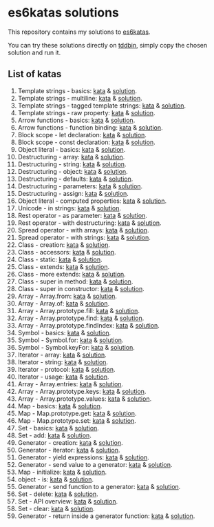 # es6katas solutions

This repository contains my solutions to [es6katas](http://es6katas.org/).

You can try these solutions directly on [tddbin](http://tddbin.com/), simply copy the chosen solution and run it.

## List of katas

1. Template strings - basics: [kata](src/template-strings/001-basics/kata.js) & [solution](src/template-strings/001-basics/solution.js).
2. Template strings - multiline: [kata](src/template-strings/002-multiline/kata.js) & [solution](src/template-strings/002-multiline/solution.js).
3. Template strings - tagged template strings: [kata](src/template-strings/003-tagged-template-strings/kata.js) & [solution](src/template-strings/003-tagged-template-strings/solution.js).
4. Template strings - raw property: [kata](src/template-strings/004-raw-property/kata.js) & [solution](src/template-strings/004-raw-property/solution.js).
5. Arrow functions - basics: [kata](src/arrow-functions/005-basics/kata.js) & [solution](src/arrow-functions/005-basics/solution.js).
6. Arrow functions - function binding: [kata](src/arrow-functions/006-function-binding/kata.js) & [solution](src/arrow-functions/006-function-binding/solution.js).
7. Block scope - let declaration: [kata](src/block-scope/007-let-declaration/kata.js) & [solution](src/block-scope/007-let-declaration/solution.js).
8. Block scope - const declaration: [kata](src/block-scope/008-const-declaration/kata.js) & [solution](src/block-scope/008-const-declaration/solution.js).
9. Object literal - basics: [kata](src/object-literal/009-basics/kata.js) & [solution](src/object-literal/009-basics/solution.js).
10. Destructuring - array: [kata](src/destructuring/010-array/kata.js) & [solution](src/destructuring/010-array/solution.js).
11. Destructuring - string: [kata](src/destructuring/011-string/kata.js) & [solution](src/destructuring/011-string/solution.js).
12. Destructuring - object: [kata](src/destructuring/012-object/kata.js) & [solution](src/destructuring/012-object/solution.js).
13. Destructuring - defaults: [kata](src/destructuring/013-defaults/kata.js) & [solution](src/destructuring/013-defaults/solution.js).
14. Destructuring - parameters: [kata](src/destructuring/014-parameters/kata.js) & [solution](src/destructuring/014-parameters/solution.js).
15. Destructuring - assign: [kata](src/destructuring/015-assign/kata.js) & [solution](src/destructuring/015-assign/solution.js).
16. Object literal - computed properties: [kata](src/object-literal/016-computed-properties/kata.js) & [solution](src/object-literal/016-computed-properties/solution.js).
17. Unicode - in strings: [kata](src/unicode/017-in-strings/kata.js) & [solution](src/unicode/017-in-strings/solution.js).
18. Rest operator - as parameter: [kata](src/rest-operator/018-as-parameter/kata.js) & [solution](src/rest-operator/018-as-parameter/solution.js).
19. Rest operator - with destructuring: [kata](src/rest-operator/019-with-destructuring/kata.js) & [solution](src/rest-operator/019-with-destructuring/solution.js).
20. Spread operator - with arrays: [kata](src/spread-operator/020-with-arrays/kata.js) & [solution](src/spread-operator/020-with-arrays/solution.js).
21. Spread operator - with strings: [kata](src/spread-operator/021-with-strings/kata.js) & [solution](src/spread-operator/021-with-strings/solution.js).
22. Class - creation: [kata](src/class/022-creation/kata.js) & [solution](src/class/022-creation/solution.js).
23. Class - accessors: [kata](src/class/023-accessors/kata.js) & [solution](src/class/023-accessors/solution.js).
24. Class - static: [kata](src/class/024-static/kata.js) & [solution](src/class/024-static/solution.js).
25. Class - extends: [kata](src/class/025-extends/kata.js) & [solution](src/class/025-extends/solution.js).
26. Class - more extends: [kata](src/class/026-more-extends/kata.js) & [solution](src/class/026-more-extends/solution.js).
27. Class - super in method: [kata](src/class/027-super-in-method/kata.js) & [solution](src/class/027-super-in-method/solution.js).
28. Class - super in constructor: [kata](src/class/028-super-in-constructor/kata.js) & [solution](src/class/028-super-in-constructor/solution.js).
29. Array - Array.from: [kata](src/array/029-array-from/kata.js) & [solution](src/array/029-array-from/solution.js).
30. Array - Array.of: [kata](src/array/030-array-of/kata.js) & [solution](src/array/030-array-of/solution.js).
31. Array - Array.prototype.fill: [kata](src/array/031-array-fill/kata.js) & [solution](src/array/031-array-fill/solution.js).
32. Array - Array.prototype.find: [kata](src/array/032-array-find/kata.js) & [solution](src/array/032-array-find/solution.js).
33. Array - Array.prototype.findIndex: [kata](src/array/033-array-findIndex/kata.js) & [solution](src/array/033-array-findIndex/solution.js).
34. Symbol - basics: [kata](src/symbol/034-basics/kata.js) & [solution](src/symbol/034-basics/solution.js).
35. Symbol - Symbol.for: [kata](src/symbol/035-symbol-for/kata.js) & [solution](src/symbol/035-symbol-for/solution.js).
36. Symbol - Symbol.keyFor: [kata](src/symbol/036-symbol-keyFor/kata.js) & [solution](src/symbol/036-symbol-keyFor/solution.js).
37. Iterator - array: [kata](src/iterator/037-iterable-array/kata.js) & [solution](src/iterator/037-iterable-array/solution.js).
38. Iterator - string: [kata](src/iterator/038-iterable-string/kata.js) & [solution](src/iterator/038-iterable-string/solution.js).
39. Iterator - protocol: [kata](src/iterator/039-protocol/kata.js) & [solution](src/iterator/039-protocol/solution.js).
40. Iterator - usage: [kata](src/iterator/040-usage/kata.js) & [solution](src/iterator/040-usage/solution.js).
41. Array - Array.entries: [kata](src/array/041-array-entries/kata.js) & [solution](src/array/041-array-entries/solution.js).
42. Array - Array.prototype.keys: [kata](src/array/042-array-keys/kata.js) & [solution](src/array/042-array-keys/solution.js).
43. Array - Array.prototype.values: [kata](src/array/043-array-values/kata.js) & [solution](src/array/043-array-values/solution.js).
44. Map - basics: [kata](src/map/044-basics/kata.js) & [solution](src/map/044-basics/solution.js).
45. Map - Map.prototype.get: [kata](src/map/045-map-get/kata.js) & [solution](src/map/045-map-get/solution.js).
46. Map - Map.prototype.set: [kata](src/map/046-map-set/kata.js) & [solution](src/map/046-map-set/solution.js).
47. Set - basics: [kata](src/set/047-basics/kata.js) & [solution](src/set/047-basics/solution.js).
48. Set - add: [kata](src/set/048-add/kata.js) & [solution](src/set/048-add/solution.js).
49. Generator - creation: [kata](src/generator/049-creation/kata.js) & [solution](src/generator/049-creation/solution.js).
50. Generator - iterator: [kata](src/generator/050-iterator/kata.js) & [solution](src/generator/050-iterator/solution.js).
51. Generator - yield expressions: [kata](src/generator/051-yield-expressions/kata.js) & [solution](src/generator/051-yield-expressions/solution.js).
52. Generator - send value to a generator: [kata](src/generator/052-send-value-to-a-generator/kata.js) & [solution](src/generator/052-send-value-to-a-generator/solution.js).
53. Map - initialize: [kata](src/map/053-initialize/kata.js) & [solution](src/map/053-initialize/solution.js).
54. object - is: [kata](src/object/054-is/kata.js) & [solution](src/object/054-is/solution.js).
56. Generator - send function to a generator: [kata](src/generator/056-send-function-to-a-generator/kata.js) & [solution](src/generator/056-send-function-to-a-generator/solution.js).
64. Set - delete: [kata](src/set/064-delete/kata.js) & [solution](src/set/064-delete/solution.js).
65. Set - API overview: [kata](src/set/065-api-overview/kata.js) & [solution](src/set/065-api-overview/solution.js).
70. Set - clear: [kata](src/set/070-clear/kata.js) & [solution](src/set/070-clear/solution.js).
73. Generator - return inside a generator function: [kata](src/generator/073-return-inside-a-generator/kata.js) & [solution](src/generator/073-return-inside-a-generator/solution.js).
